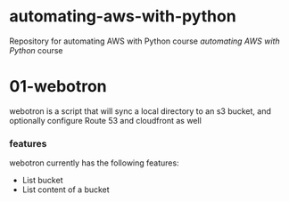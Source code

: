 # automating-aws-with-python
Repository for automating AWS with Python course *automating AWS with Python* course

# 01-webotron
webotron is a script that will sync a local directory to an s3 bucket, and optionally configure Route 53 and cloudfront as well

### features

webotron currently has the following features:

- List bucket
- List content of a bucket
